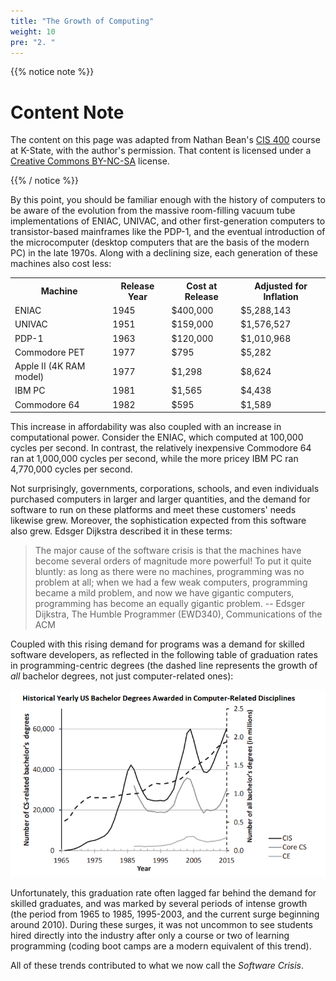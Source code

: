 ```yaml
---
title: "The Growth of Computing"
weight: 10
pre: "2. "
---
```

{{% notice note %}}

# Content Note

The content on this page was adapted from Nathan Bean's [CIS 400](https://textbooks.cs.ksu.edu/cis400/1-object-orientation/00-introduction/02-the-growth-of-computing/) course at K-State, with the author's permission. That content is licensed under a [Creative Commons BY-NC-SA](https://creativecommons.org/licenses/by-nc-sa/4.0/) license.

{{% / notice %}}

By this point, you should be familiar enough with the history of computers to be aware of the evolution from the massive room-filling vacuum tube implementations of ENIAC, UNIVAC, and other first-generation computers to transistor-based mainframes like the PDP-1, and the eventual introduction of the microcomputer (desktop computers that are the basis of the modern PC) in the late 1970s.  Along with a declining size, each generation of these machines also cost less:

<table>
 <tr>
    <th>Machine</th>
    <th>Release Year</th>
    <th>Cost at Release</th>
    <th>Adjusted for Inflation</th>
  </tr>
  <tr>
    <td>ENIAC</td>
    <td>1945</td>
    <td>$400,000</td>
    <td>$5,288,143</td>
  </tr>
  <tr>
    <td>UNIVAC</td>
    <td>1951</td>
    <td>$159,000</td>
    <td>$1,576,527</td>
  </tr>
  <tr>
    <td>PDP-1</td>
    <td>1963</td>
    <td>$120,000</td>
    <td>$1,010,968</td>
  </tr>
  <tr>
    <td>Commodore PET</td>
    <td>1977</td>
    <td>$795</td>
    <td>$5,282</td>
  </tr>
  <tr>
    <td>Apple II (4K RAM model)</td>
    <td>1977</td>
    <td>$1,298</td>
    <td>$8,624</td>
  </tr>
  <tr>
    <td>IBM PC</td>
    <td>1981</td>
    <td>$1,565</td>
    <td>$4,438</td>
  </tr>
  <tr>
    <td>Commodore 64</td>
    <td>1982</td>
    <td>$595</td>
    <td>$1,589</td>
  </tr>
</table>

This increase in affordability was also coupled with an increase in computational power.  Consider the ENIAC, which computed at 100,000 cycles per second.  In contrast, the relatively inexpensive Commodore 64 ran at 1,000,000 cycles per second, while the more pricey IBM PC ran 4,770,000 cycles per second.

Not surprisingly, governments, corporations, schools, and even individuals purchased computers in larger and larger quantities, and the demand for software to run on these platforms and meet these customers' needs likewise grew. Moreover, the sophistication expected from this software also grew.  Edsger Dijkstra described it in these terms:

> The major cause of the software crisis is that the machines have become several orders of magnitude more powerful! To put it quite bluntly: as long as there were no machines, programming was no problem at all; when we had a few weak computers, programming became a mild problem, and now we have gigantic computers, programming has become an equally gigantic problem.
> -- Edsger Dijkstra, The Humble Programmer (EWD340), Communications of the ACM

Coupled with this rising demand for programs was a demand for skilled software developers, as reflected in the following table of graduation rates in programming-centric degrees (the dashed line represents the growth of _all_ bachelor degrees, not just computer-related ones):

![Annual Computer-Related Bachelor Degrees Awarded in the US](../../images/1/1.2.graph.png)

Unfortunately, this graduation rate often lagged far behind the demand for skilled graduates, and was marked by several periods of intense growth (the period from 1965 to 1985, 1995-2003, and the current surge beginning around 2010).  During these surges, it was not uncommon to see students hired directly into the industry after only a course or two of learning programming (coding boot camps are a modern equivalent of this trend).

All of these trends contributed to what we now call the _Software Crisis_.
